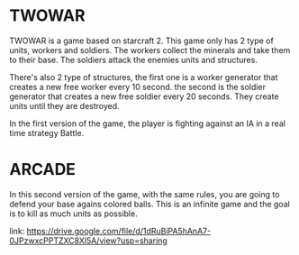 # TWOWAR

TWOWAR is a game based on starcraft 2. This game only has 2 type of units, workers and soldiers. The workers collect the minerals and take them to their base. The soldiers attack the enemies units and structures. 

There's also 2 type of structures, the first one is a worker generator that creates a new free worker every 10 second. the second is the soldier generator that creates a new free soldier every 20 seconds. They create units until they are destroyed.

In the first version of the game, the player is fighting against an IA in a real time strategy Battle.

# ARCADE

In this second version of the game, with the same rules, you are going to defend your base agains colored balls. This is an infinite game and the goal is to kill as much units as possible.

link:
https://drive.google.com/file/d/1dRuBiPA5hAnA7-0JPzwxcPPTZXC8Xl5A/view?usp=sharing

